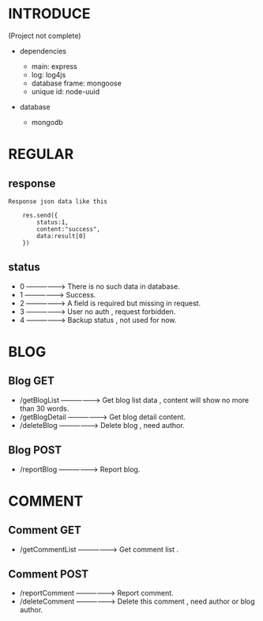 #   INTRODUCE

(Project not complete)   

- dependencies
  - main: express
  - log: log4js
  - database frame: mongoose
  - unique id: node-uuid

- database
  - mongodb

#   REGULAR
##  response

    Response json data like this

        res.send({
            status:1,
            content:"success",
            data:result[0]
        })

##  status

*   0   ——————> There is no such data in database.
*   1   ——————> Success.
*   2   ——————> A field is required but missing in request.
*   3   ——————> User no auth , request forbidden.
*   4   ——————> Backup status , not used for now.

#   BLOG

##  Blog GET

*   /getBlogList    ——————> Get blog list data , content will show no more than 30 words.
*   /getBlogDetail  ——————> Get blog detail content.
*   /deleteBlog     ——————> Delete blog , need author.

##  Blog POST

*   /reportBlog     ——————> Report blog.

#   COMMENT

##  Comment GET

*   /getCommentList     ——————> Get comment list .

##  Comment POST

*   /reportComment      ——————> Report comment.
*   /deleteComment      ——————> Delete this comment , need author or blog author.